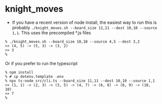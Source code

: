 # knight_moves
* If you have a recent version of node install, the easiest way to run this is probably `./knight_moves.sh --board_size 11,11 --dest 10,10 --source 1,1`.   This uses the precompiled *.js files
 
```
% ./knight_moves.sh --board_size 10,10 --source 4,5 --dest 3,2 
>> (4, 5) -> (5, 3) -> (3, 2)
>> 3
% 
```

Or if you prefer to run the typescript

```
% npm install
% # cp dotenv.template .env
% npx ts-node src/cli.ts --board_size 11,11 --dest 10,10 --source 1,1
>> (1, 1) -> (2, 3) -> (3, 5) -> (4, 7) -> (6, 8) -> (8, 9) -> (10, 10)
>> 7
% 
``` 

